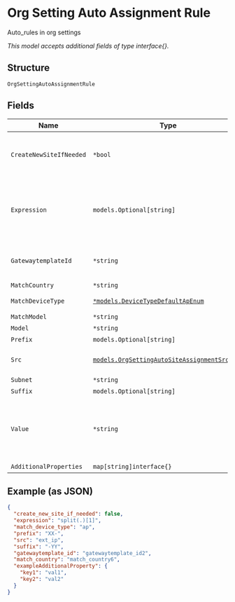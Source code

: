 
# Org Setting Auto Assignment Rule

Auto_rules in org settings

*This model accepts additional fields of type interface{}.*

## Structure

`OrgSettingAutoAssignmentRule`

## Fields

| Name | Type | Tags | Description |
|  --- | --- | --- | --- |
| `CreateNewSiteIfNeeded` | `*bool` | Optional | If `src`==`geoip`. By default, a claimed device only gets assigned if the site exists to auto-create the site, enable this<br>**Default**: `false` |
| `Expression` | `models.Optional[string]` | Optional | If `src`==`name`, `src`==`lldp_system_name`,  `src`==`dns_suffix`  <br>"[0:3]"            // "abcdef" -> "abc"  <br>"split(.)[1]"      // "a.b.c" -> "b"  <br>"split(-)[1][0:3]" // "a1234-b5678-c90" -> "b56"' |
| `GatewaytemplateId` | `*string` | Optional | If `src`==`geoip` and `create_new_site_if_needed`==`true`. If a gateway template is desired for this newly created site |
| `MatchCountry` | `*string` | Optional | If `src`==`geoip` |
| `MatchDeviceType` | [`*models.DeviceTypeDefaultApEnum`](../../doc/models/device-type-default-ap-enum.md) | Optional | enum: `ap`, `gateway`, `switch`<br>**Default**: `"ap"` |
| `MatchModel` | `*string` | Optional | Optional/additional filter |
| `Model` | `*string` | Optional | If `src`==`model` |
| `Prefix` | `models.Optional[string]` | Optional | If `src`==`name` |
| `Src` | [`models.OrgSettingAutoSiteAssignmentSrcEnum`](../../doc/models/org-setting-auto-site-assignment-src-enum.md) | Required | enum: `ext_ip`, `dns_suffix`, `geoip`, `lldp_port_desc`, `lldp_system_name`, `model`, `name`, `subnet` |
| `Subnet` | `*string` | Optional | If `src`==`subnet` or `ext_ip`==`ext_ip` |
| `Suffix` | `models.Optional[string]` | Optional | If `src`==`name` |
| `Value` | `*string` | Optional | If<br><br>* `src`==`ext_ip`, `src`==`subnet` or `src`==`model`, the site name<br>* `src`==`geoip`: site name for the device to be assigned to (\"city\" / \"city+country\" / ...)" |
| `AdditionalProperties` | `map[string]interface{}` | Optional | - |

## Example (as JSON)

```json
{
  "create_new_site_if_needed": false,
  "expression": "split(.)[1]",
  "match_device_type": "ap",
  "prefix": "XX-",
  "src": "ext_ip",
  "suffix": "-YY",
  "gatewaytemplate_id": "gatewaytemplate_id2",
  "match_country": "match_country6",
  "exampleAdditionalProperty": {
    "key1": "val1",
    "key2": "val2"
  }
}
```

